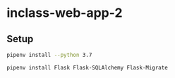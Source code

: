# inclass-web-app-2

## Setup

```sh
pipenv install --python 3.7

pipenv install Flask Flask-SQLAlchemy Flask-Migrate
```
